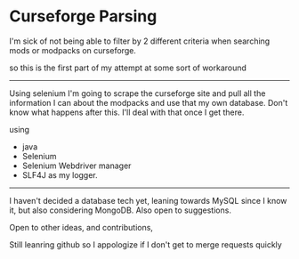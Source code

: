 # Curseforge Parsing

I'm sick of not being able to filter by 2 different criteria when searching mods or modpacks on curseforge.

so this is the first part of my attempt at some sort of workaround 

---
Using selenium I'm going to scrape the curseforge site and pull all the information I can about the modpacks and use that 
my own database. Don't know what happens after this. I'll deal with that once I get there. 


using 
* java
* Selenium
* Selenium Webdriver manager
* SLF4J as my logger. 

---
I haven't decided a database tech yet, leaning towards MySQL since I know it, but also considering MongoDB.
Also open to suggestions. 

Open to other ideas, and contributions, 

Still leanring github so I appologize if I don't get to merge requests quickly 
